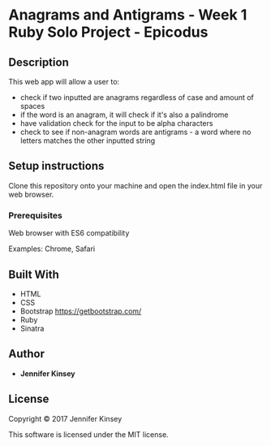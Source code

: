 # Anagrams and Antigrams - Week 1 Ruby Solo Project - Epicodus

## Description

This web app will allow a user to:
* check if two inputted are anagrams regardless of case and amount of spaces
* if the word is an anagram, it will check if it's also a palindrome
* have validation check for the input to be alpha characters
* check to see if non-anagram words are antigrams - a word where no letters matches the other inputted string


## Setup instructions

Clone this repository onto your machine and open the index.html file in your web browser.

### Prerequisites

Web browser with ES6 compatibility

Examples: Chrome, Safari


## Built With

* HTML
* CSS
* Bootstrap https://getbootstrap.com/
* Ruby
* Sinatra


## Author

* **Jennifer Kinsey**

## License

Copyright © 2017 Jennifer Kinsey

This software is licensed under the MIT license.
